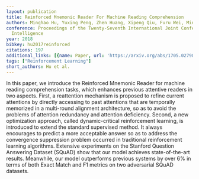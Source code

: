```yaml
---
layout: publication
title: Reinforced Mnemonic Reader For Machine Reading Comprehension
authors: Minghao Hu, Yuxing Peng, Zhen Huang, Xipeng Qiu, Furu Wei, Ming Zhou
conference: Proceedings of the Twenty-Seventh International Joint Conference on Artificial
  Intelligence
year: 2018
bibkey: hu2017reinforced
citations: 197
additional_links: [{name: Paper, url: 'https://arxiv.org/abs/1705.02798'}]
tags: ["Reinforcement Learning"]
short_authors: Hu et al.
---
```

In this paper, we introduce the Reinforced Mnemonic Reader for machine
reading comprehension tasks, which enhances previous attentive readers in two
aspects. First, a reattention mechanism is proposed to refine current
attentions by directly accessing to past attentions that are temporally
memorized in a multi-round alignment architecture, so as to avoid the problems
of attention redundancy and attention deficiency. Second, a new optimization
approach, called dynamic-critical reinforcement learning, is introduced to
extend the standard supervised method. It always encourages to predict a more
acceptable answer so as to address the convergence suppression problem occurred
in traditional reinforcement learning algorithms. Extensive experiments on the
Stanford Question Answering Dataset (SQuAD) show that our model achieves
state-of-the-art results. Meanwhile, our model outperforms previous systems by
over 6% in terms of both Exact Match and F1 metrics on two adversarial SQuAD
datasets.